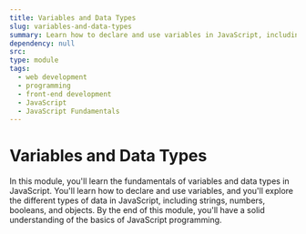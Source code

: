 ```yaml
---
title: Variables and Data Types
slug: variables-and-data-types
summary: Learn how to declare and use variables in JavaScript, including strings, numbers, booleans, and objects. Master the basics of data types in JavaScript.
dependency: null
src:
type: module
tags:
  - web development
  - programming
  - front-end development
  - JavaScript
  - JavaScript Fundamentals
---
```


# Variables and Data Types

In this module, you'll learn the fundamentals of variables and data types in JavaScript. You'll learn how to declare and use variables, and you'll explore the different types of data in JavaScript, including strings, numbers, booleans, and objects. By the end of this module, you'll have a solid understanding of the basics of JavaScript programming.
